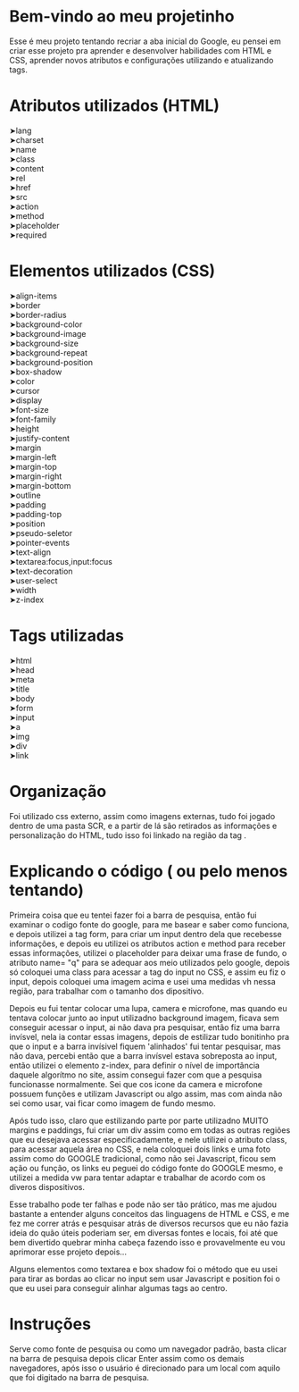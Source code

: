 # Bem-vindo ao meu projetinho

Esse é meu projeto tentando recriar a aba inicial do Google, eu pensei em criar esse projeto pra aprender e desenvolver habilidades com HTML e CSS, aprender novos atributos e configurações utilizando e atualizando tags.

# Atributos utilizados (HTML)
➤lang <br>
➤charset  <br>
➤name  <br>
➤class  <br>
➤content  <br>
➤rel  <br>
➤href  <br>
➤src  <br>
➤action  <br>
➤method  <br>
➤placeholder  <br>
➤required  <br>

# Elementos utilizados (CSS)

➤align-items  <br>
➤border  <br>
➤border-radius  <br>
➤background-color  <br>
➤background-image  <br>
➤background-size  <br>
➤background-repeat  <br>
➤background-position  <br>
➤box-shadow  <br>
➤color  <br>
➤cursor  <br>
➤display  <br>
➤font-size  <br>
➤font-family  <br>
➤height  <br>
➤justify-content  <br>
➤margin  <br>
➤margin-left  <br>
➤margin-top  <br>
➤margin-right  <br>
➤margin-bottom  <br>
➤outline  <br>
➤padding  <br>
➤padding-top  <br>
➤position  <br>
➤pseudo-seletor  <br>
➤pointer-events  <br>
➤text-align  <br>
➤textarea:focus,input:focus  <br>
➤text-decoration  <br>
➤user-select  <br>
➤width  <br>
➤z-index  <br>
# Tags utilizadas
➤html  <br>
➤head  <br>
➤meta  <br>
➤title  <br>
➤body  <br>
➤form  <br>
➤input  <br>
➤a <br>
➤img  <br>
➤div  <br>
➤link <br>
# Organização
Foi utilizado css externo, assim como imagens externas, tudo foi jogado dentro de uma pasta SCR, e a partir de lá são retirados as informações e personalização do HTML, tudo isso foi linkado na região da tag <Head> .
# Explicando o código ( ou pelo menos tentando)

Primeira coisa que eu tentei fazer foi a barra de pesquisa, então fui examinar o codigo fonte do google, para me basear e saber como funciona, e depois utilizei a tag form, para criar um input dentro dela que recebesse informações, e depois eu utilizei os atributos action e method para receber essas informações, utilizei o placeholder para deixar uma frase de fundo, o atributo name= "q" para se adequar aos meio utilizados pelo google, depois só coloquei uma class para acessar a tag do input no CSS, e assim eu fiz o input, depois coloquei uma imagem acima e usei uma medidas vh nessa região, para trabalhar com o tamanho dos dipositivo.

Depois eu fui tentar colocar uma lupa, camera e microfone, mas quando eu tentava colocar junto ao input utilizadno background imagem, ficava sem conseguir acessar o input, ai não dava pra pesquisar, então fiz uma barra invísvel, nela ia contar essas imagens, depois de estilizar tudo bonitinho pra que o input e a barra invísivel fiquem 'alinhados' fui tentar pesquisar, mas não dava, percebi então que a barra invísvel estava sobreposta ao input, então utilizei o elemento z-index, para definir o nível de importância daquele algorítmo no site, assim consegui fazer com que a pesquisa funcionasse normalmente. Sei que cos icone da camera e microfone possuem funções e utilizam Javascript ou algo assim, mas com ainda não sei como usar, vai ficar como imagem de fundo mesmo.

Após tudo isso, claro que estilizando parte por parte utilizadno MUITO margins e paddings, fui criar um div assim como em todas as outras regiões que eu desejava acessar especificadamente, e nele utilizei o atributo class, para acessar aquela área no CSS, e nela coloquei dois links e uma foto assim como do GOOGLE tradicional, como não sei Javascript, ficou sem ação ou função, os links eu peguei do código fonte do GOOGLE mesmo, e utilizei a medida vw para tentar adaptar e trabalhar de acordo com os diveros dispositivos.

Esse trabalho pode ter falhas e pode não ser tão prático, mas me ajudou bastante a entender alguns conceitos das linguagens de HTML e CSS, e me fez me correr atrás e pesquisar atrás de diversos recursos que eu não fazia ideia do quão úteis poderiam ser, em diversas fontes e locais, foi até que bem divertido quebrar minha cabeça fazendo isso e provavelmente eu vou aprimorar esse projeto depois...

Alguns elementos como textarea e box shadow foi o método que eu usei para tirar as bordas ao clicar no input sem usar Javascript e position foi o que eu usei para conseguir alinhar algumas tags ao centro.


# Instruções
Serve como fonte de pesquisa ou como um navegador padrão, basta clicar na barra de pesquisa depois clicar Enter assim como os demais navegadores, após isso o usuário é direcionado para um local com aquilo que foi digitado na barra de pesquisa.
